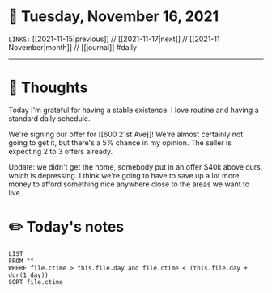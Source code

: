 # 📅 Tuesday, November 16, 2021
`LINKS:` [[2021-11-15|previous]] // [[2021-11-17|next]] // [[2021-11 November|month]] // [[journal]] 
#daily

---
# 💭 Thoughts
Today I'm grateful for having a stable existence. I love routine and having a standard daily schedule. 

We're signing our offer for [[600 21st Ave]]! We're almost certainly not going to get it, but there's a 5% chance in my opinion. The seller is expecting 2 to 3 offers already. 

Update: we didn't get the home, somebody put in an offer $40k above ours, which is depressing. I think we're going to have to save up a lot more money to afford something nice anywhere close to the areas we want to live. 

# ✏️ Today's notes
```dataview
LIST 
FROM ""
WHERE file.ctime > this.file.day and file.ctime < (this.file.day + dur(1 day))
SORT file.ctime
```

